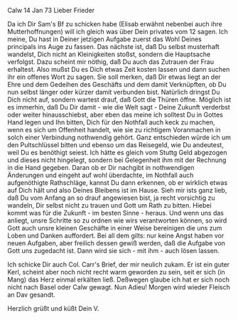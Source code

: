  Calw 14 Jan 73
Lieber Frieder

Da ich Dir Sam's Bf zu schicken habe (Elisab erwähnt nebenbei auch ihre Mutterhoffnungen) will ich gleich was über Dein privates vom 12 sagen. 
Ich meine, Du hast in Deiner jetzigen Aufgabe zuerst das Wohl Deines principals ins Auge zu fassen. Das nächste ist, daß Du selbst musterhaft wandelst, Dich nicht an Kleinigkeiten stoßst, sondern die Hauptsache verfolgst. Dazu scheint mir nöthig, daß Du auch das Zutrauen der Frau erhaltest. Also mußst Du es Dich etwas Zeit kosten lassen und dann suchen ihr ein offenes Wort zu sagen. Sie soll merken, daß Dir etwas liegt an der Ehre und dem Gedeihen des Geschäfts und dem damit Verknüpften, ob Du nun selbst länger oder kürzer damit verbunden bist. Natürlich dringst Du Dich nicht auf, sondern wartest drauf, daß Gott die Thüren öffne. Möglich ist es immerhin, daß Du Dir damit - wie die Welt sagt - Deine Zukunft verderbst oder weiter hinausschiebst, aber eben das meine ich solltest Du in Gottes Hand legen und Ihn bitten, Dich für den Nothfall auch keck zu machen, wenn es sich um Offenheit handelt, wie sie zu richtigem Voranmachen in solch einer Verbindung nothwendig gehört. Ganz entschieden würde ich um den Pultschlüssel bitten und ebenso um das Reisegeld, wie Du andeutest, weil Du es benöthigt seiest. Ich hätte es gleich vom Stuttg Geld abgezogen und dieses nicht hingelegt, sondern bei Gelegenheit ihm mit der Rechnung in die Hand gegeben. Daran ob er Dir nachgibt in nothwendigen Änderungen und eingeht auf wohl überdachte, im Nothfall auch aufgenöthigte Rathschläge, kannst Du dann erkennen, ob er wirklich etwas auf Dich hält und also Deines Bleibens ist im Hause. Sieh mir ists ganz lieb, daß Du vom Anfang an so drauf angewiesen bist, ja recht vorsichtig zu wandeln, Dir selbst nicht zu trauen und Gott um Rath zu bitten. Hiebei kommt was für die Zukunft - im besten Sinne - heraus. Und wenn uns das anliegt, unsre Schritte so zu ordnen wie wirs verantworten können, so wird Gott auch unsre kleinen Geschäfte in einer Weise bereinigen die uns zum Loben und Danken auffordert. Bei all dem gilts: nur keine Angst haben vor neuen Aufgaben, aber freilich dessen gewiß werden, daß die Aufgabe von Gott uns zugedacht ist. Dann wird sie sich - mit ihm - auch lösen lassen.

Ich schicke Dir auch Col. Carr's Brief, der mir neulich zukam. Er ist ein guter Kerl, scheint aber noch nicht recht warm geworden zu sein, seit er sich (in Mang) das Herz einmal erkälten ließ. Deßwegen glaube ich hat er sich noch nicht nach Basel oder Calw gewagt. Nun Adieu! Morgen wird wieder Fleisch an Dav gesandt.

 Herzlich grüßt und küßt Dein V.
